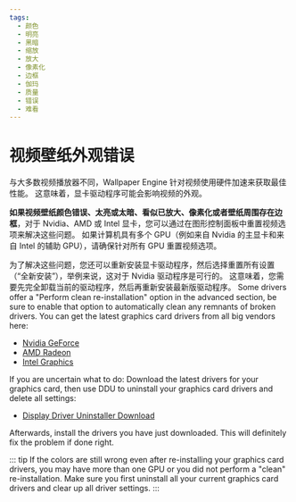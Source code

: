 ```yaml
---
tags:
  - 颜色
  - 明亮
  - 黑暗
  - 缩放
  - 放大
  - 像素化
  - 边框
  - 伽玛
  - 质量
  - 错误
  - 难看
---
```


# 视频壁纸外观错误

与大多数视频播放器不同，Wallpaper Engine 针对视频使用硬件加速来获取最佳性能。 这意味着，显卡驱动程序可能会影响视频的外观。

**如果视频壁纸颜色错误、太亮或太暗、看似已放大、像素化或者壁纸周围存在边框**，对于 Nvidia、AMD 或 Intel 显卡，您可以通过在图形控制面板中重置视频选项来解决这些问题。 如果计算机具有多个 GPU（例如来自 Nvidia 的主显卡和来自 Intel 的辅助 GPU），请确保针对所有 GPU 重置视频选项。

为了解决这些问题，您还可以重新安装显卡驱动程序，然后选择重置所有设置（“全新安装”），举例来说，这对于 Nvidia 驱动程序是可行的。 这意味着，您需要先完全卸载当前的驱动程序，然后再重新安装最新版驱动程序。 Some drivers offer a "Perform clean re-installation" option in the advanced section, be sure to enable that option to automatically clean any remnants of broken drivers. You can get the latest graphics card drivers from all big vendors here:

* [Nvidia GeForce](https://www.nvidia.com/Download/index.aspx)
* [AMD Radeon](https://www.amd.com/support)
* [Intel Graphics](https://downloadcenter.intel.com/product/80939/Graphics-Drivers)

If you are uncertain what to do: Download the latest drivers for your graphics card, then use DDU to uninstall your graphics card drivers and delete all settings:

* [Display Driver Uninstaller Download](https://www.guru3d.com/files-details/display-driver-uninstaller-download.html)

Afterwards, install the drivers you have just downloaded. This will definitely fix the problem if done right.

::: tip If the colors are still wrong even after re-installing your graphics card drivers, you may have more than one GPU or you did not perform a "clean" re-installation. Make sure you first uninstall all your current graphics card drivers and clear up all driver settings. :::